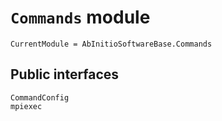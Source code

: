 # `Commands` module

```@meta
CurrentModule = AbInitioSoftwareBase.Commands
```

## Public interfaces

```@docs
CommandConfig
mpiexec
```
